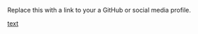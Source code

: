Replace this with a link to your a GitHub or social media profile.

[text](http://anjalisrikumar01/markdown-portfolio.com)
